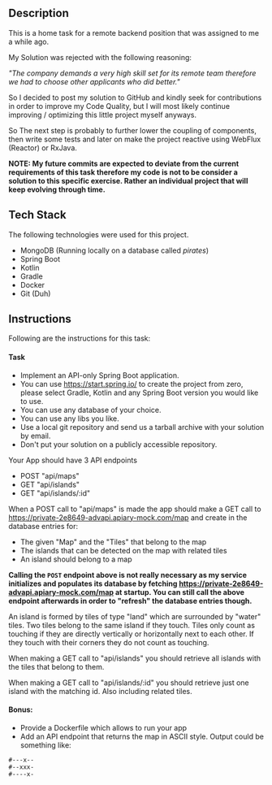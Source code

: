Description
------------
This is a home task for a remote backend position that was assigned to me a while ago.

My Solution was rejected with the following reasoning:

_"The company demands a very high skill set for its remote team therefore we had to choose other applicants who did better."_

So I decided to post my solution to GitHub and kindly seek for contributions in order to improve my Code Quality, but
I will most likely continue improving / optimizing this little project myself anyways.

So The next step is probably to further lower the coupling of components, then write some tests and later on make the project reactive using WebFlux (Reactor) or RxJava.

**NOTE: My future commits are expected to deviate from the current requirements of this task therefore my code is not to be consider a solution to this specific exercise. Rather an individual project that will keep evolving through time.**

Tech Stack
-----------
The following technologies were used for this project.

* MongoDB (Running locally on a database called _pirates_)
* Spring Boot
* Kotlin
* Gradle
* Docker
* Git (Duh)

Instructions
-------------
Following are the instructions for this task:
 
#### Task
* Implement an API-only Spring Boot application.
* You can use https://start.spring.io/ to create the project from zero, please select Gradle, Kotlin and any Spring Boot version you would like to use.
* You can use any database of your choice.
* You can use any libs you like.
* Use a local git repository and send us a tarball archive with your solution by email.
* Don't put your solution on a publicly accessible repository.

Your App should have 3 API endpoints 
- POST "api/maps"
- GET "api/islands" 
- GET "api/islands/:id" 
 
When a POST call to "api/maps" is made the app should make a GET call to https://private-2e8649-advapi.apiary-mock.com/map
and create in the database entries for: 
- The given "Map" and the "Tiles" that belong to the map 
- The islands that can be detected on the map with related tiles 
- An island should belong to a map

**Calling the `POST` endpoint above is not really necessary as my service initializes and populates its database by fetching https://private-2e8649-advapi.apiary-mock.com/map at startup. You can still call the above endpoint afterwards in order to "refresh" the database entries though.**
 
An island is formed by tiles of type "land" which are surrounded by "water" tiles. Two tiles belong to the same island if they touch.
Tiles only count as touching if they are directly vertically or horizontally next to each other. If they touch with their corners they do not count as touching.  
 
When making a GET call to "api/islands" you should retrieve all islands with the tiles that belong to them. 
 
When making a GET call to "api/islands/:id" you should retrieve just one island with the matching id. Also including related tiles. 

#### Bonus:
- Provide a Dockerfile which allows to run your app  
- Add an API endpoint that returns the map in ASCII style. Output could be something like: 

```
#---x-- 
#--xxx- 
#----x-
```

